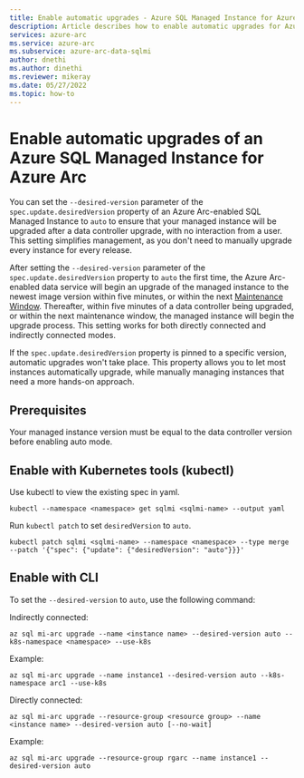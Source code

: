 ```yaml
---
title: Enable automatic upgrades - Azure SQL Managed Instance for Azure Arc
description: Article describes how to enable automatic upgrades for Azure SQL Managed Instance deployed for Azure Arc
services: azure-arc
ms.service: azure-arc
ms.subservice: azure-arc-data-sqlmi
author: dnethi
ms.author: dinethi
ms.reviewer: mikeray
ms.date: 05/27/2022
ms.topic: how-to
---
```


# Enable automatic upgrades of an Azure SQL Managed Instance for Azure Arc


You can set the `--desired-version` parameter of the `spec.update.desiredVersion` property of an Azure Arc-enabled SQL Managed Instance to `auto` to ensure that your managed instance will be upgraded after a data controller upgrade, with no interaction from a user. This setting simplifies management, as you don't need to manually upgrade every instance for every release.

After setting the `--desired-version` parameter of the `spec.update.desiredVersion` property to `auto` the first time, the Azure Arc-enabled data service will begin an upgrade of the managed instance to the newest image version within five minutes, or within the next [Maintenance Window](maintenance-window.md). Thereafter, within five minutes of a data controller being upgraded, or within the next maintenance window, the managed instance will begin the upgrade process. This setting works for both directly connected and indirectly connected modes.

If the `spec.update.desiredVersion` property is pinned to a specific version, automatic upgrades won't take place. This property allows you to let most instances automatically upgrade, while manually managing instances that need a more hands-on approach.

## Prerequisites

Your managed instance version must be equal to the data controller version before enabling auto mode.

## Enable with Kubernetes tools (kubectl)

Use kubectl to view the existing spec in yaml.

```console
kubectl --namespace <namespace> get sqlmi <sqlmi-name> --output yaml
```

Run `kubectl patch` to set `desiredVersion` to `auto`.

```console
kubectl patch sqlmi <sqlmi-name> --namespace <namespace> --type merge --patch '{"spec": {"update": {"desiredVersion": "auto"}}}'
```

## Enable with CLI

To set the `--desired-version` to `auto`, use the following command:

Indirectly connected:

````cli
az sql mi-arc upgrade --name <instance name> --desired-version auto --k8s-namespace <namespace> --use-k8s
````

Example:

````cli
az sql mi-arc upgrade --name instance1 --desired-version auto --k8s-namespace arc1 --use-k8s
````

Directly connected:

````cli
az sql mi-arc upgrade --resource-group <resource group> --name <instance name> --desired-version auto [--no-wait]
````

Example:

````cli
az sql mi-arc upgrade --resource-group rgarc --name instance1 --desired-version auto 
````
